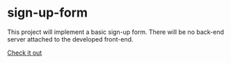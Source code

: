 # sign-up-form
This project will implement a basic sign-up form. There will be no back-end server attached to the developed front-end.

[Check it out](https://s3v4d4.github.io/sign-up-form/)
